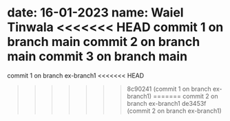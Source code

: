 date: 16-01-2023
name: Waiel Tinwala
<<<<<<< HEAD
commit 1 on branch main
commit 2 on branch main
commit 3 on branch main
=======
commit 1 on branch ex-branch1
<<<<<<< HEAD
>>>>>>> 8c90241 (commit 1 on branch ex-branch1)
=======
commit 2 on branch ex-branch1
>>>>>>> de3453f (commit 2 on branch ex-branch1)
